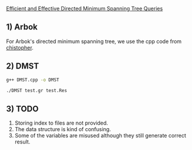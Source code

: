 [Efficient and Effective Directed Minimum Spanning Tree Queries](https://www.mdpi.com/2227-7390/11/9/2200)

## 1) Arbok

For Arbok's directed minimum spanning tree, we use the cpp code from [chistopher](https://github.com/chistopher/arbok).

## 2) DMST

```bash
g++ DMST.cpp -o DMST
```

```bash
./DMST test.gr test.Res
```

## 3) TODO

1. Storing index to files are not provided.
2. The data structure is kind of confusing.
3. Some of the variables are misused although they still generate correct result.

